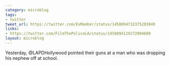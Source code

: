 ```yaml
---
category: microblog
tags:
- twitter
tweet_url: https://twitter.com/ExMember/status/1458094732375203849
links:
- https://twitter.com/FilmThePoliceLA/status/1458094129272004608
layout: microblog
---
```

Yesterday, @LAPDHollywood pointed their guns at a man who was dropping his nephew off at school.
